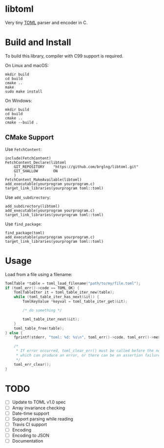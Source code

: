 # libtoml
Very tiny [TOML](https://github.com/toml-lang/toml) parser and encoder in C.

# Build and Install

To build this library, compiler with C99 support is required.

On Linux and macOS:

    mkdir build
    cd build
    cmake ..
    make
    sudo make install

On Windows:

    mkdir build
    cd build
    cmake ..
    cmake --build .

## CMake Support

Use `FetchContent`:

    include(FetchContent)
    FetchContent_Declare(libtoml
        GIT_REPOSITORY    "https://github.com/brglng/libtoml.git" 
        GIT_SHALLOW       ON
        )
    FetchContent_MakeAvailable(libtoml)
    add_executable(yourprogram yourprogram.c)
    target_link_libraries(yourprogram toml::toml)

Use `add_subdirectory`:

    add_subdirectory(libtoml)
    add_executable(yourprogram yourprogram.c)
    target_link_libraries(yourprogram toml::toml)

Use `find_package`:

    find_package(toml)
    add_executable(yourprogram yourprogram.c)
    target_link_libraries(yourprogram toml::toml)

# Usage

Load from a file using a filename:
```c
TomlTable *table = toml_load_filename("path/to/my/file.toml");
if (toml_err()->code == TOML_OK) {
    TomlTableIter it = toml_table_iter_new(table);
    while (toml_table_iter_has_next(&it)) {
        TomlKeyValue *keyval = toml_table_iter_get(&it);

        /* do something */

        toml_table_iter_next(&it);
    }
    toml_table_free(table);
} else {
    fprintf(stderr, "toml: %d: %s\n", toml_err()->code, toml_err()->message);

    /*
     * If error occurred, toml_clear_err() must be called before the next call
     * which can produce an error, or there can be an assertion failure.
     */
    toml_err_clear();
}
```

# TODO

- [ ] Update to TOML v1.0 spec
- [ ] Array invariance checking
- [ ] Date-time support
- [ ] Support parsing while reading
- [ ] Travis CI support
- [ ] Encoding
- [ ] Encoding to JSON
- [ ] Documentation
